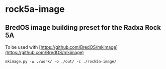# rock5a-image
## BredOS image building preset for the Radxa Rock 5A

To be used with [https://github.com/BredOS/mkimage](https://github.com/BredOS/mkimage)

```
mkimage.py -w ./work/ -o ./out/ -c ./rock5a-image/

```
